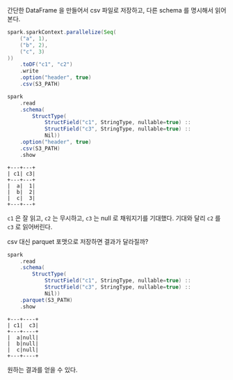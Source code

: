 간단한 DataFrame 을 만들어서 csv 파일로 저장하고, 다른 schema 를 명시해서 읽어본다.

```scala
spark.sparkContext.parallelize(Seq(
	("a", 1),
	("b", 2),
	("c", 3)
))
	.toDF("c1", "c2")	
	.write
	.option("header", true)
	.csv(S3_PATH)
```

```scala
spark
	.read
	.schema(
	    StructType(
	        StructField("c1", StringType, nullable=true) ::
	        StructField("c3", StringType, nullable=true) ::
	        Nil))
	.option("header", true)
	.csv(S3_PATH)
	.show
```

```
+---+---+
| c1| c3|
+---+---+
|  a|  1|
|  b|  2|
|  c|  3|
+---+---+
```

`c1` 은 잘 읽고, `c2` 는 무시하고, `c3` 는 null 로 채워지기를 기대했다. 기대와 달리 `c2` 를 `c3` 로 읽어버린다.

csv 대신 parquet 포맷으로 저장하면 결과가 달라질까?

```scala
spark
	.read
	.schema(
	    StructType(
	        StructField("c1", StringType, nullable=true) ::
	        StructField("c3", StringType, nullable=true) ::
	        Nil))
	.parquet(S3_PATH)
	.show
```

```
+---+----+
| c1|  c3|
+---+----+
|  a|null|
|  b|null|
|  c|null|
+---+----+
```

원하는 결과를 얻을 수 있다.
